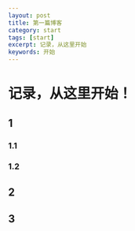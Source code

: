 ```yaml
---
layout: post
title: 第一篇博客
category: start
tags: [start]
excerpt: 记录，从这里开始
keywords: 开始
---
```


# 记录，从这里开始！

## 1
### 1.1
### 1.2
## 2
## 3


